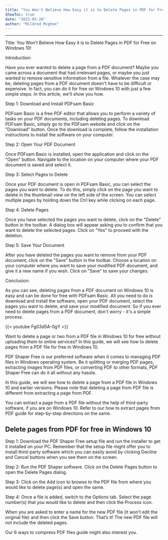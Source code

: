 ```yaml
---
title: "You Won't Believe How Easy it is to Delete Pages in PDF for Free on Windows 10!"
ShowToc: true 
date: "2023-05-28"
author: "Mildred Mcghee"
---
```

*****
Title: You Won't Believe How Easy it is to Delete Pages in PDF for Free on Windows 10!

Introduction:

Have you ever wanted to delete a page from a PDF document? Maybe you came across a document that had irrelevant pages, or maybe you just wanted to remove sensitive information from a file. Whatever the case may be, deleting pages from a PDF document doesn't have to be difficult or expensive. In fact, you can do it for free on Windows 10 with just a few simple steps. In this article, we'll show you how.

Step 1: Download and Install PDFsam Basic

PDFsam Basic is a free PDF editor that allows you to perform a variety of tasks on your PDF documents, including deleting pages. To download PDFsam Basic, simply go to the PDFsam website and click on the "Download" button. Once the download is complete, follow the installation instructions to install the software on your computer.

Step 2: Open Your PDF Document

Once PDFsam Basic is installed, open the application and click on the "Open" button. Navigate to the location on your computer where your PDF document is saved and select it.

Step 3: Select Pages to Delete

Once your PDF document is open in PDFsam Basic, you can select the pages you want to delete. To do this, simply click on the page you want to delete in the thumbnail view on the left side of the screen. You can select multiple pages by holding down the Ctrl key while clicking on each page.

Step 4: Delete Pages

Once you have selected the pages you want to delete, click on the "Delete" button in the toolbar. A dialog box will appear asking you to confirm that you want to delete the selected pages. Click on "Yes" to proceed with the deletion.

Step 5: Save Your Document

After you have deleted the pages you want to remove from your PDF document, click on the "Save" button in the toolbar. Choose a location on your computer where you want to save your modified PDF document, and give it a new name if you wish. Click on "Save" to save your changes.

Conclusion:

As you can see, deleting pages from a PDF document on Windows 10 is easy and can be done for free with PDFsam Basic. All you need to do is download and install the software, open your PDF document, select the pages you want to delete, and save your modified document. So if you ever need to delete pages from a PDF document, don't worry - it's a simple process.

{{< youtube Fg03d5A-0gY >}} 



Want to delete a page or two from a PDF file in Windows 10 for free without uploading them to online services? In this guide, we will see how to delete pages from a PDF file for free in Windows 10.
 
PDF Shaper Free is our preferred software when it comes to managing PDF files in Windows operating system. Be it splitting or merging PDF pages, extracting images from PDF files, or converting PDF to other formats, PDF Shaper Free can do it all without any hassle.
 
In this guide, we will see how to delete a page from a PDF file in Windows 10 and earlier versions. Please note that deleting a page from PDF file is different from extracting a page from PDF.
 
You can extract a page from a PDF file without the help of third-party software, if you are on Windows 10. Refer to our how to extract pages from PDF guide for step-by-step directions on the same.
 
## Delete pages from PDF for free in Windows 10
 
Step 1: Download the PDF Shaper Free setup file and run the installer to get it installed on your PC. Remember that the setup file might offer you to install third-party software which you can easily avoid by clicking Decline and Cancel buttons when you see them on the screen.
 
Step 2: Run the PDF Shaper software. Click on the Delete Pages button to open the Delete Pages dialog.
 









 
Step 3: Click on the Add icon to browse to the PDF file from where you would like to delete page(s) and open the same.
 
Step 4: Once a file is added, switch to the Options tab. Select the page number(s) that you would like to delete and then click the Process icon.
 
When you are asked to enter a name for the new PDF file (it won’t edit the original file) and then click the Save button. That’s it! The new PDF file will not include the deleted pages.
 
Our 6 ways to compress PDF files guide might also interest you.



